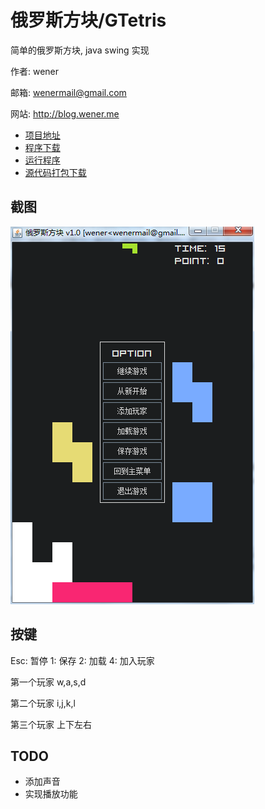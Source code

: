 俄罗斯方块/GTetris
==========

简单的俄罗斯方块, java swing 实现

作者: wener

邮箱: wenermail@gmail.com

网站: http://blog.wener.me

* [项目地址](https://github.com/WenerLove/GTetris)
* [程序下载](http://resources.wener.me/java/GTetris.jar)
* [运行程序](http://resources.wener.me/java/GTetris.jnlp)
* [源代码打包下载](https://github.com/WenerLove/GTetris/archive/master.zip)

截图
----

![GTetris screenschot](/screenshot.png "GTetris")

按键
------

Esc: 暂停
1: 保存
2: 加载
4: 加入玩家

第一个玩家
w,a,s,d

第二个玩家
i,j,k,l

第三个玩家
上下左右

TODO
----

* 添加声音
* 实现播放功能
